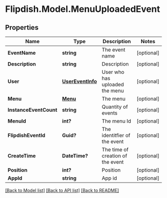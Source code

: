 # Flipdish.Model.MenuUploadedEvent
## Properties

Name | Type | Description | Notes
------------ | ------------- | ------------- | -------------
**EventName** | **string** | The event name | [optional] 
**Description** | **string** | Description | [optional] 
**User** | [**UserEventInfo**](UserEventInfo.md) | User who has uploaded the menu | [optional] 
**Menu** | [**Menu**](Menu.md) | The menu | [optional] 
**InstanceEventCount** | **string** | Quantity of events | [optional] 
**MenuId** | **int?** | The menu Id | [optional] 
**FlipdishEventId** | **Guid?** | The identitfier of the event | [optional] 
**CreateTime** | **DateTime?** | The time of creation of the event | [optional] 
**Position** | **int?** | Position | [optional] 
**AppId** | **string** | App id | [optional] 

[[Back to Model list]](../README.md#documentation-for-models) [[Back to API list]](../README.md#documentation-for-api-endpoints) [[Back to README]](../README.md)

